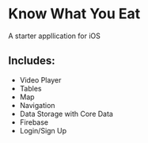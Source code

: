 # Know What You Eat
A starter appllication for iOS

## Includes:
* Video Player
* Tables
* Map
* Navigation
* Data Storage with Core Data
* Firebase
* Login/Sign Up
